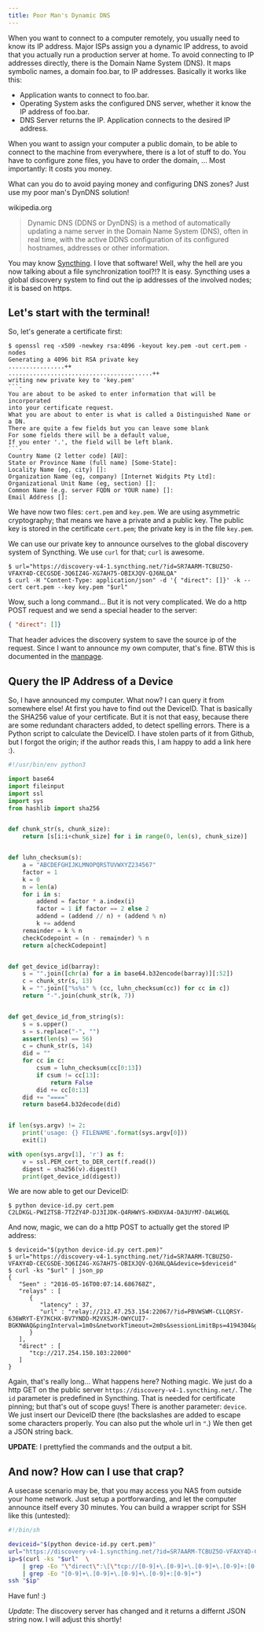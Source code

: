 ```yaml
---
title: Poor Man's Dynamic DNS
---
```


When you want to connect to a computer remotely, you usually need to know its
IP address. Major ISPs assign you a dynamic IP address, to avoid that you
actually run a production server at home. To avoid connecting to IP addresses
directly, there is the Domain Name System (DNS). It maps symbolic names, a
domain foo.bar, to IP addresses. Basically it works like this:

* Application wants to connect to foo.bar.
* Operating System asks the configured DNS server, whether it know the IP address
  of foo.bar.
* DNS Server returns the IP. Application connects to the desired IP address.

When you want to assign your computer a public domain, to be able to connect to
the machine from everywhere, there is a lot of stuff to do. You have to
configure zone files, you have to order the domain, ...  Most importantly: It
costs you money.

What can you do to avoid paying money and configuring DNS zones? Just use my
poor man's DynDNS solution!

wikipedia.org

> Dynamic DNS (DDNS or DynDNS) is a method of automatically updating a name
> server in the Domain Name System (DNS), often in real time, with the active
> DDNS configuration of its configured hostnames, addresses or other information.

You may know [Syncthing](https://syncthing.net/). I love that software! Well,
why the hell are you now talking about a file synchronization tool?!?
It is easy. Syncthing uses a global discovery system to find out the ip
addresses of the involved nodes; it is based on https.

## Let's start with the terminal!

So, let's generate a certificate first:

```
$ openssl req -x509 -newkey rsa:4096 -keyout key.pem -out cert.pem -nodes
Generating a 4096 bit RSA private key
................++
.........................................++
writing new private key to 'key.pem'
```-
You are about to be asked to enter information that will be incorporated
into your certificate request.
What you are about to enter is what is called a Distinguished Name or a DN.
There are quite a few fields but you can leave some blank
For some fields there will be a default value,
If you enter '.', the field will be left blank.
```-
Country Name (2 letter code) [AU]:
State or Province Name (full name) [Some-State]:
Locality Name (eg, city) []:
Organization Name (eg, company) [Internet Widgits Pty Ltd]:
Organizational Unit Name (eg, section) []:
Common Name (e.g. server FQDN or YOUR name) []:
Email Address []:
```

We have now two files: `cert.pem` and `key.pem`. We are using asymmetric
cryptography; that means we have a private and a public key. The public key is
stored in the certificate `cert.pem`; the private key is in the file `key.pem`.

We can use our private key to announce ourselves to the global discovery system
of Syncthing. We use `curl` for that; `curl` is awesome.

```
$ url="https://discovery-v4-1.syncthing.net/?id=SR7AARM-TCBUZ5O-VFAXY4D-CECGSDE-3Q6IZ4G-XG7AH75-OBIXJQV-QJ6NLQA"
$ curl -H "Content-Type: application/json" -d '{ "direct": []}' -k --cert cert.pem --key key.pem "$url"
```

Wow, such a long command... But it is not very complicated. We do a http POST request
and we send a special header to the server:

``` json
{ "direct": []}
```

That header advices the discovery system to save the source ip of the request. Since
I want to announce my own computer, that's fine. BTW this is documented in the
[manpage](https://docs.syncthing.net/specs/globaldisco-v3.html).

## Query the IP Address of a Device

So, I have announced my computer. What now? I can query it from somewhere else!
At first you have to find out the DeviceID. That is basically the SHA256 value
of your certificate. But it is not that easy, because there are some redundant
characters added, to detect spelling errors. There is a Python script to calculate
the DeviceID. I have stolen parts of it from Github, but I forgot the origin;
if the author reads this, I am happy to add a link here :).

``` python
#!/usr/bin/env python3

import base64
import fileinput
import ssl
import sys
from hashlib import sha256


def chunk_str(s, chunk_size):
    return [s[i:i+chunk_size] for i in range(0, len(s), chunk_size)]


def luhn_checksum(s):
    a = "ABCDEFGHIJKLMNOPQRSTUVWXYZ234567"
    factor = 1
    k = 0
    n = len(a)
    for i in s:
        addend = factor * a.index(i)
        factor = 1 if factor == 2 else 2
        addend = (addend // n) + (addend % n)
        k += addend
    remainder = k % n
    checkCodepoint = (n - remainder) % n
    return a[checkCodepoint]


def get_device_id(barray):
    s = "".join([chr(a) for a in base64.b32encode(barray)][:52])
    c = chunk_str(s, 13)
    k = "".join(["%s%s" % (cc, luhn_checksum(cc)) for cc in c])
    return "-".join(chunk_str(k, 7))


def get_device_id_from_string(s):
    s = s.upper()
    s = s.replace("-", "")
    assert(len(s) == 56)
    c = chunk_str(s, 14)
    did = ""
    for cc in c:
        csum = luhn_checksum(cc[0:13])
        if csum != cc[13]:
            return False
        did += cc[0:13]
    did += "===="
    return base64.b32decode(did)


if len(sys.argv) != 2:
    print('usage: {} FILENAME'.format(sys.argv[0]))
    exit(1)

with open(sys.argv[1], 'r') as f:
    v = ssl.PEM_cert_to_DER_cert(f.read())
    digest = sha256(v).digest()
    print(get_device_id(digest))
```

We are now able to get our DeviceID:

```
$ python device-id.py cert.pem
C2LDKGL-PWIZTSB-7T2ZY4P-DJ3IJDK-Q4RHWYS-KHDXVA4-DA3UYM7-DALW6QL
```

And now, magic, we can do a http POST to actually get the stored IP address:

```
$ deviceid="$(python device-id.py cert.pem)"
$ url="https://discovery-v4-1.syncthing.net/?id=SR7AARM-TCBUZ5O-VFAXY4D-CECGSDE-3Q6IZ4G-XG7AH75-OBIXJQV-QJ6NLQA&device=$deviceid"
$ curl -ks "$url" | json_pp
{
   "Seen" : "2016-05-16T00:07:14.686768Z",
   "relays" : [
      {
         "latency" : 37,
         "url" : "relay://212.47.253.154:22067/?id=PBVWSWM-CLLQRSY-636WRYT-EY7KCHX-BV7YNDD-M2VXSJM-OWYCUI7-BGKNWAQ&pingInterval=1m0s&networkTimeout=2m0s&sessionLimitBps=4194304&globalLimitBps=5242880&statusAddr=:22070&providedBy="
      }
   ],
   "direct" : [
      "tcp://217.254.150.103:22000"
   ]
}
```

Again, that's really long... What happens here? Nothing magic. We just do a http GET
on the public server `https://discovery-v4-1.syncthing.net/`. The `id` parameter is
predefined in Syncthing. That is needed for certificate pinning; but that's out of
scope guys! There is another parameter: `device`. We just insert our DeviceID there
(the backslashes are added to escape some characters properly. You can also put
the whole url in `"`.) We then get a JSON string back.

**UPDATE**: I prettyfied the commands and the output a bit.

## And now? How can I use that crap?

A usecase scenario may be, that you may access you NAS from outside your home
network. Just setup a portforwarding, and let the computer announce itself every
30 minutes. You can build a wrapper script for SSH like this (untested):

``` bash
#!/bin/sh

deviceid="$(python device-id.py cert.pem)"
url="https://discovery-v4-1.syncthing.net/?id=SR7AARM-TCBUZ5O-VFAXY4D-CECGSDE-3Q6IZ4G-XG7AH75-OBIXJQV-QJ6NLQA&device=$deviceid"
ip=$(curl -ks "$url"  \
    | grep -Eo "\"direct\":\[\"tcp://[0-9]+\.[0-9]+\.[0-9]+\.[0-9]+:[0-9]+\"\]" \
    | grep -Eo "[0-9]+\.[0-9]+\.[0-9]+\.[0-9]+:[0-9]+")
ssh "$ip"
```

Have fun! :)

*Update*: The discovery server has changed and it returns a differnt JSON string now.
I will adjust this shortly!
